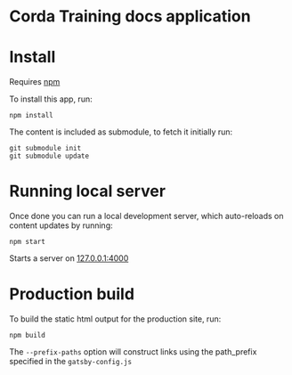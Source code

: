 # Corda Training docs application

# Install

Requires [npm](https://www.npmjs.com/get-npm)

To install this app, run:
```
npm install
```

The content is included as submodule, to fetch it initially run:
```
git submodule init
git submodule update
```

# Running local server

Once done you can run a local development server, which auto-reloads on content updates by running:
```
npm start
```
Starts a server on [127.0.0.1:4000](http://127.0.0.1:4000)

# Production build

To build the static html output for the production site, run:
```
npm build
```

The `--prefix-paths` option will construct links using the path_prefix specified in the `gatsby-config.js`